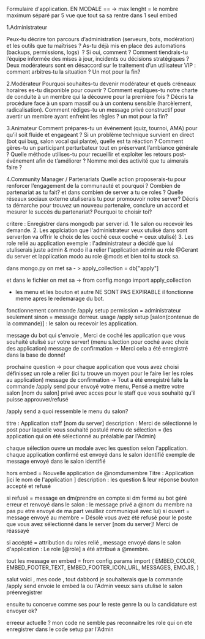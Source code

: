Formulaire d'application.
EN MODALE == -> max lenght = le nombre maximum séparé par 5 vue que tout sa sa rentre dans 1 seul embed


1.Administrateur

Peux-tu décrire ton parcours d’administration (serveurs, bots, modération) et les outils que tu maîtrises ?
As-tu déjà mis en place des automations (backups, permissions, logs) ? Si oui, comment ?
Comment tiendrais-tu l’équipe informée des mises à jour, incidents ou décisions stratégiques ?
Deux modérateurs sont en désaccord sur le traitement d’un utilisateur VIP : comment arbitres‐tu la situation ?
Un mot pour la fin? 

2.Modérateur
Pourquoi souhaites-tu devenir modérateur et quels créneaux horaires es-tu disponible pour couvrir ?
Comment expliques-tu notre charte de conduite à un membre qui la découvre pour la première fois ?
Décris ta procédure face à un spam massif ou à un contenu sensible (harcèlement, radicalisation).
Comment rédiges-tu un message privé constructif pour avertir un membre ayant enfreint les règles ?
un mot pour la fin?

3.Animateur
Comment prépares-tu un événement (quiz, tournoi, AMA) pour qu’il soit fluide et engageant ?
Si un problème technique survient en direct (bot qui bug, salon vocal qui plante), quelle est ta réaction ?
Comment gères-tu un participant perturbateur tout en préservant l’ambiance générale ?
Quelle méthode utilises-tu pour recueillir et exploiter les retours post-événement afin de t’améliorer ?
Nomme moi des activité que tu aimerais faire ?

4.Community Manager / Partenariats
Quelle action proposerais-tu pour renforcer l’engagement de la communauté  et pourquoi ?
Combien de partenariat as tu fait? et dans combien de server a tu ce roles ?
Quelle réseaux sociaux externe utuliserais tu pour promouvoir notre server?
Décris ta démarche pour trouvez un nouveau partenaire, conclure un accord et mesurer le succès du partenariat?
Pourquoi te choisir toi?


critere : Enregistrer dans mongodb par server id. 1 le  salon ou recevoir les demande. 2. Les applciation que l'administrateur veux utulisé dans sont server(on va offrir le choix de les coché ceux coché = ceux utulisé) 3. Les role relié au application exemple : l'administrateur a décidé que lui utuliserais juste admin & modo il a relier l'application admin au role @Gerant du server et lapplication modo au role @mods et bien toi tu stock sa.

dans mongo.py on met sa - > apply_collection = db["apply"]

et dans le fichier on met sa -> from config.mongo import apply_collection


- les menu et les bouton et autre NE SONT PAS EXPIRABLE il fonctionne meme apres le redemarage du bot.




fonctionnement commande /apply setup permission = administrateur seulement sinon = message derreur.
usage /apply setup [salon(contenue de la commande)] : le salon ou recevoir les application.

message du bot qui s'envoie , Merci de coché les application que vous souhaité utulisé sur votre server! (menu s.lection pour coché avec choix des application) message de confirmation -> Merci cela a été enregistré dans la base de donné!

prochaine question -> pour chaque application que vous avez choisi définissez un role a relier (ici tu trouve un moyen pour le faire lier les roles au application) 
message de confirmation -> Tout a été enregistré faite la commande /apply send pour envoyé votre menu, Pensé a mettre votre salon [nom du salon] privé avec acces pour le staff que vous souhaité qu'il puisse approuver/refusé



/apply send
a quoi ressemble le menu du salon? 


titre : Application staff [nom du server]
description : Merci de sélectionné le post pour laquelle vous souhaité postulé
menu de sélection = (les application qui on été sélectionné au préalable par l'Admin)

chaque sélection ouvre un modale avec les question selon l'application.
chaque application confirmé est envoyé dans le salon identifié
exemple de message envoyé dans le salon identifié

hors embed = Nouvelle application de @nomdumembre
Titre : Application [ici le nom de l'application ]
description : les question & leur réponse
bouton accepté et refusé 

si refusé = message en dm(prendre en compte si dm fermé au bot géré erreur et renvoyé dans le salon : le message privé a @nom du membre na pas pu etre envoyé de ma part veuillez communiqué avec lui) si ouvert = message envoyé au membre = Désolé vous avez été refusé pour le poste que vous avez sélectionné dans le server [nom du server]! Merci de réassayé 

si accépté = attribution du roles relié , message envoyé dans le salon d'application : Le role [@role] a été attribué a @membre.



tout les message en embed = from config.params import (
    EMBED_COLOR,
    EMBED_FOOTER_TEXT,
    EMBED_FOOTER_ICON_URL,
    MESSAGES,
    EMOJIS,
)



salut voici , mes code , tout dabbord je souhaiterais que la commande /apply send envoie le embed la ou l'Admin veeux sans utulisé le salon préenregistrer

ensuite tu concerve comme ses pour le reste genre la ou la candidature est envoyer ok?


erreeur actuelle ? mon code ne semble pas reconnaitre les role qui on ete enregistrer dans le code setup par l'Admin